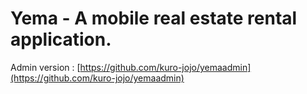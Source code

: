 # Yema - A mobile real estate rental application.
  Admin version : [https://github.com/kuro-jojo/yemaadmin](https://github.com/kuro-jojo/yemaadmin)
